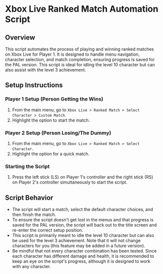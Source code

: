 # Xbox Live Ranked Match Automation Script

## Overview

This script automates the process of playing and winning ranked matches on Xbox Live for Player 1. It is designed to handle menu navigation, character selection, and match completion, ensuring progress is saved for the PAL version. This script is ideal for idling the level 10 character but can also assist with the level 3 achievement.

## Setup Instructions

### Player 1 Setup (Person Getting the Wins)
1. From the main menu, go to `Xbox Live > Ranked Match > Select Character > Custom Match`.
2. Highlight the option to start the match.

### Player 2 Setup (Person Losing/The Dummy)
1. From the main menu, go to `Xbox Live > Ranked Match > Select Character`.
2. Highlight the option for a quick match.

### Starting the Script
1. Press the left stick (LS) on Player 1's controller and the right stick (RS) on Player 2's controller simultaneously to start the script.

## Script Behavior

- The script will start a match, select the default character choices, and then finish the match.
- To ensure the script doesn't get lost in the menus and that progress is saved for the PAL version, the script will back out to the title screen and re-enter the correct setup position.
- This script is primarily meant to idle the level 10 character but can also be used for the level 3 achievement. Note that it will not change characters for you (this feature may be added in a future version).
- Be mindful that not every character combination has been tested. Since each character has different damage and health, it is recommended to keep an eye on the script's progress, although it is designed to work with any character.


